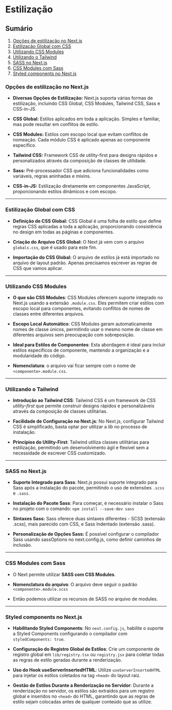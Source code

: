# Estilização

## Sumário

1. [Opções de estilização no Next.js](#opções-de-estilização-no-nextjs)
2. [Estilização Global com CSS](#estilização-global-com-css)
3. [Utilizando CSS Modules](#utilizando-css-modules)
4. [Utilizando o Tailwind](#utilizando-o-tailwind)
5. [SASS no Next.js](#sass-no-nextjs)
6. [CSS Modules com Sass](#css-modules-com-sass)
7. [Styled components no Next.js](#styled-components-no-nextjs)

### Opções de estilização no Next.js

- **Diversas Opções de Estilização:** Next.js suporta várias formas de estilização, incluindo CSS Global, CSS Modules, Tailwind CSS, Sass e CSS-in-JS.

- **CSS Global:** Estilos aplicados em toda a aplicação. Simples e familiar, mas pode resultar em conflitos de estilo.

- **CSS Modules:** Estilos com escopo local que evitam conflitos de nomeação. Cada módulo CSS é aplicado apenas ao componente específico.

- **Tailwind CSS:** Framework CSS de utility-first para designs rápidos e personalizados através da composição de classes de utilidade.

- **Sass:** Pré-processador CSS que adiciona funcionalidades como variáveis, regras aninhadas e mixins.

- **CSS-in-JS:** Estilização diretamente em componentes JavaScript, proporcionando estilos dinâmicos e com escopo.

---

### Estilização Global com CSS

- **Definição de CSS Global:** CSS Global é uma folha de estilo que define regras CSS aplicadas a toda a aplicação, proporcionando consistência no design em todas as páginas e componentes.

- **Criação do Arquivo CSS Global:** O Next já vem com o arquivo `globals.css`, que é usado para este fim.

- **Importação do CSS Global:** O arquivo de estilos já está importado no arquivo de layout padrão. Apenas precisamos escrever as regras de CSS que vamos aplicar.

---

### Utilizando CSS Modules

- **O que são CSS Modules**: CSS Modules oferecem suporte integrado no Next.js usando a extensão `.module.css`. Eles permitem criar estilos com escopo local para componentes, evitando conflitos de nomes de classes entre diferentes arquivos.

- **Escopo Local Automático**: CSS Modules geram automaticamente nomes de classe únicos, permitindo usar o mesmo nome de classe em diferentes arquivos sem preocupação com sobreposição.

- **Ideal para Estilos de Componentes**: Esta abordagem é ideal para incluir estilos específicos de componente, mantendo a organização e a modularidade do código.

- **Nomenclatura**: o arquivo vai ficar sempre com o nome de `<componente>.module.css`.

---

### Utilizando o Tailwind

- **Introdução ao Tailwind CSS**: Tailwind CSS é um framework de CSS *utility-first* que permite construir designs rápidos e personalizáveis através da composição de classes utilitárias.

- **Facilidade de Configuração no Next.js**: No Next.js, configurar Tailwind CSS é simplificado, basta optar por utilizar a *lib* no processo de instalação.

- **Princípios do Utility-First**: Tailwind utiliza classes utilitárias para estilização, permitindo um desenvolvimento ágil e flexível sem a necessidade de escrever CSS customizado.

---

### SASS no Next.js

- **Suporte Integrado para Sass**: Next.js possui suporte integrado para Sass após a instalação do pacote, permitindo o uso de extensões `.scss` e `.sass`.

- **Instalação do Pacote Sass**: Para começar, é necessário instalar o Sass no projeto com o comando: `npm install --save-dev sass`


- **Sintaxes Sass:** Sass oferece duas sintaxes diferentes - SCSS (extensão .scss), mais parecido com CSS, e Sass Indentado (extensão .sass).

- **Personalização de Opções Sass:** É possível configurar o compilador Sass usando sassOptions no next.config.js, como definir caminhos de inclusão.

---

### CSS Modules com Sass

- O Next permite utilizar **SASS com CSS Modules**.

- **Nomenclatura do arquivo**: O arquivo deve seguir o padrão `<componente>.module.scss`

- Então podemos utilizar os recursos de SASS no arquivo de modules.

---

### Styled components no Next.js

- **Habilitando Styled Components**: No `next.config.js`, habilite o suporte a Styled Components configurando o compilador com `styledComponents: true`.

- **Configuração do Registro Global de Estilos**: Crie um componente de registro global em `lib/registry.tsx` ou `registry.jsx` para coletar todas as regras de estilo geradas durante a renderização.

- **Uso do Hook useServerInsertedHTML**: Utilize `useServerInsertedHTML` para injetar os estilos coletados na tag `<head>` do layout raiz.

- **Gestão de Estilos Durante a Renderização no Servidor**: Durante a renderização no servidor, os estilos são extraídos para um registro global e inseridos no `<head>` do HTML, garantindo que as regras de estilo sejam colocadas antes de qualquer conteúdo que as utilize.

